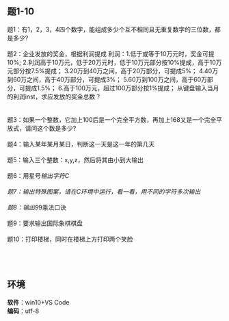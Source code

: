 ## 题1-10
   
题1：有1，2，3，4四个数字，能组成多少个互不相同且无重复数字的三位数，都是多少?</br></br>
题2：企业发放的奖金，根据利润提成
         利润：1.低于或等于10万元时，奖金可提10%;
              2.利润高于10万元，低于20万元时，低于10万元部分按10%提成，高于10万元部分按7.5%提成；
              3.20万到40万之间，高于20万部分，可提成5%；
              4.40万到60万之间，高于40万部分，可提成3%；
              5.60万到100万之间，高于60万部分，可提成1.5%；
              6.高于100万元，超过100万部分按1%提成；
         从键盘输入当月的利润inst，求应发放的奖金总数？</br></br>  
题3：如果一个整数，它加上100后是一个完全平方数，再加上168又是一个完全平放式，请问这个数是多少?</br> </br>
题4：输入某年某月某日，判断这一天是这一年的第几天</br></br>
题5：输入三个整数：x,y,z，然后将其由小到大输出</br></br> 
题6：用星号*输出字符C</br></br> 
题7：输出特殊图案，请在C环境中运行，看一看，用不同的字符多次输出</br></br> 
题8：输出9*9乘法口诀</br></br> 
题9：要求输出国际象棋棋盘</br></br> 
题10：打印楼梯，同时在楼梯上方打印两个笑脸</br></br> 
</br></br>
## 环境  
**软件**：win10+VS Code</br>
**编码**：utf-8
